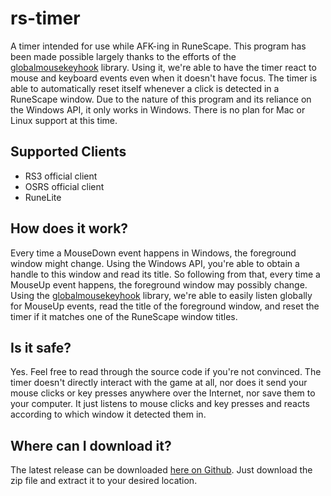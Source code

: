 # rs-timer
A timer intended for use while AFK-ing in RuneScape. This program has been made possible largely thanks to the efforts of the [globalmousekeyhook](https://github.com/gmamaladze/globalmousekeyhook) library. Using it, we're able to have the timer react to mouse and keyboard events even when it doesn't have focus. The timer is able to automatically reset itself whenever a click is detected in a RuneScape window. Due to the nature of this program and its reliance on the Windows API, it only works in Windows. There is no plan for Mac or Linux support at this time.

Supported Clients
-----------------
* RS3 official client
* OSRS official client
* RuneLite

How does it work?
-----------------
Every time a MouseDown event happens in Windows, the foreground window might change. Using the Windows API, you're able to obtain a handle to this window and read its title. So following from that, every time a MouseUp event happens, the foreground window may possibly change. Using the [globalmousekeyhook](https://github.com/gmamaladze/globalmousekeyhook) library, we're able to easily listen globally for MouseUp events, read the title of the foreground window, and reset the timer if it matches one of the RuneScape window titles.

Is it safe?
-----------
Yes. Feel free to read through the source code if you're not convinced. The timer doesn't directly interact with the game at all, nor does it send your mouse clicks or key presses anywhere over the Internet, nor save them to your computer. It just listens to mouse clicks and key presses and reacts according to which window it detected them in.

Where can I download it?
------------------------
The latest release can be downloaded [here on Github](https://github.com/bhohler/rs-timer/releases/latest). Just download the zip file and extract it to your desired location.